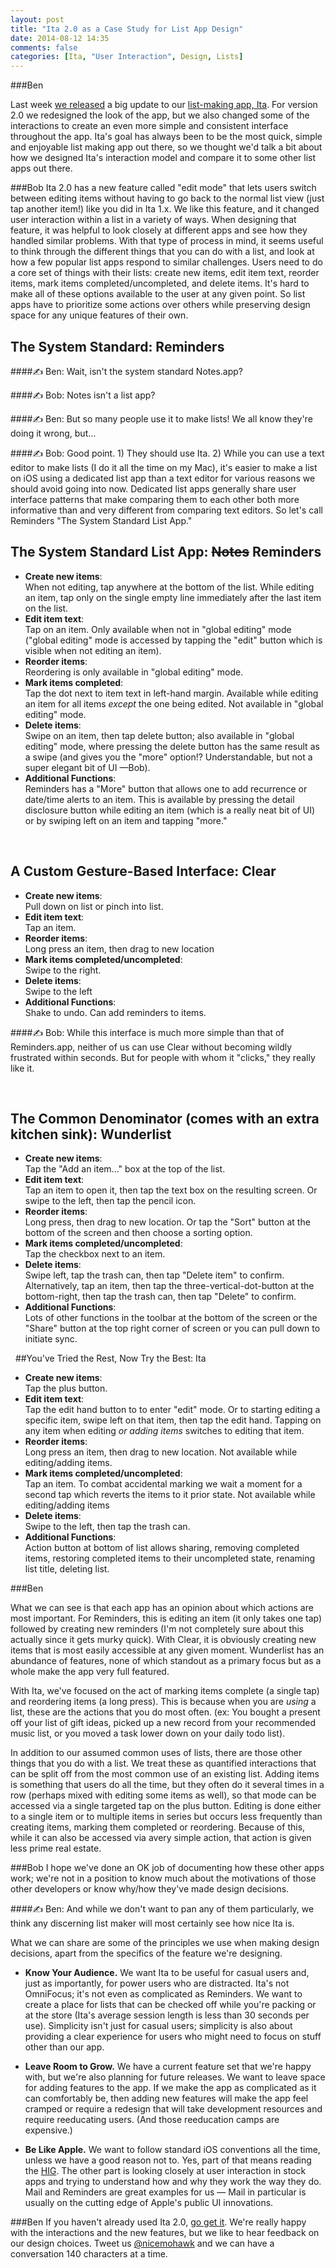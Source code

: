 ```yaml
---
layout: post
title: "Ita 2.0 as a Case Study for List App Design"
date: 2014-08-12 14:35
comments: false
categories: [Ita, "User Interaction", Design, Lists]
---
```

###Ben

Last week [we released](/blog/2014/08/ita-2-released-to-customers-worldwide/) a big update to our [list-making app, Ita](/ita). For version 2.0 we redesigned the look of the app, but we also changed some of the interactions to create an even more simple and consistent interface throughout the app. Ita's goal has always been to be the most quick, simple and enjoyable list making app out there, so we thought we'd talk a bit about how we designed Ita's interaction model and compare it to some other list apps out there.

###Bob
Ita 2.0 has a new feature called "edit mode" that lets users switch between editing items without having to go back to the normal list view (just tap another item!) like you did in Ita 1.x. We like this feature, and it changed user interaction within a list in a variety of ways. When designing that feature, it was helpful to look closely at different apps and see how they handled similar problems. With that type of process in mind, it seems useful to think through the different things that you can do with a list, and look at how a few popular list apps respond to similar challenges. Users need to do a core set of things with their lists: create new items, edit item text, reorder items, mark items completed/uncompleted, and delete items. It's hard to make all of these options available to the user at any given point. So list apps have to prioritize some actions over others while preserving design space for any unique features of their own. &nbsp;   
 
## The System Standard: Reminders

####&#9997; Ben: Wait, isn't the system standard Notes.app? 

####&#9997; Bob: Notes isn't a list app?

####&#9997; Ben: But so many people use it to make lists! We all know they're doing it wrong, but…

####&#9997; Bob: Good point. 1) They should use Ita. 2) While you can use a text editor to make lists (I do it all the time on my Mac), it's easier to make a list on iOS using a dedicated list app than a text editor for various reasons we should avoid going into now. Dedicated list apps generally share user interface patterns that make comparing them to each other both more informative than and very different from comparing text editors. So let's call Reminders "The System Standard List App."
 
## The System Standard List App: <del>Notes</del> Reminders
  - **Create new items**:  
	When not editing, tap anywhere at the bottom of the list. While editing an item, tap only on the single empty line immediately after the last item on the list. 
  - **Edit item text**:  
	Tap on an item. Only available when not in "global editing" mode ("global editing" mode is accessed by tapping the "edit" button which is visible when not editing an item).
  - **Reorder items**:  
	Reordering is only available in "global editing" mode.
  - **Mark items completed**:  
	Tap the dot next to item text in left-hand margin. Available while editing an item for all items *except* the one being edited. Not available in "global editing" mode.
  - **Delete items**:  
	Swipe on an item, then tap delete button; also available in "global editing" mode, where pressing the delete button has the same result as a swipe (and gives you the "more" option!? Understandable, but not a super elegant bit of UI —Bob).
- **Additional Functions**:  
	Reminders has a "More" button that allows one to add recurrence or date/time alerts to an item. This is available by pressing the detail disclosure button while editing an item (which is a really neat bit of UI) or by swiping left on an item and tapping "more."  

&nbsp;
## A Custom Gesture-Based Interface: Clear
  - **Create new items**:  
	Pull down on list or pinch into list. 
  - **Edit item text**:  
	Tap an item.
  - **Reorder items**:  
	Long press an item, then drag to new location
  - **Mark items completed/uncompleted**:  
	Swipe to the right.
  - **Delete items**:  
	Swipe to the left
  - **Additional Functions**:  
	Shake to undo. Can add reminders to items.

####&#9997; Bob: While this interface is much more simple than that of Reminders.app, neither of us can use Clear without becoming wildly frustrated within seconds. But for people with whom it "clicks," they really like it.

&nbsp; 
## The Common Denominator (comes with an extra kitchen sink): Wunderlist
  - **Create new items**:  
	Tap the "Add an item..." box at the top of the list.
  - **Edit item text**:  
	Tap an item to open it, then tap the text box on the resulting screen. Or swipe to the left, then tap the pencil icon.
  - **Reorder items**:  
	Long press, then drag to new location. Or tap the "Sort" button at the bottom of the screen and then choose a sorting option.
  - **Mark items completed/uncompleted**:  
	Tap the checkbox next to an item.
  - **Delete items**:  
	Swipe left, tap the trash can, then tap "Delete item" to confirm. Alternatively, tap an item, then tap the three-vertical-dot-button at the bottom-right, then tap the trash can, then tap "Delete" to confirm.
  - **Additional Functions**:  
	Lots of other functions in the toolbar at the bottom of the screen or the "Share" button at the top right corner of screen or you can pull down to initiate sync.

&nbsp;
##You've Tried the Rest, Now Try the Best: Ita
  - **Create new items**:  
	Tap the plus button.
  - **Edit item text**:  
	 Tap the edit hand button to to enter "edit" mode. Or to starting editing a specific item, swipe left on that item, then tap the edit hand. Tapping on any item when editing *or adding items* switches to editing that item.
  - **Reorder items**:  
	Long press an item, then drag to new location. Not available while editing/adding items.
  - **Mark items completed/uncompleted**:  
	Tap an item. To combat accidental marking we wait a moment for a second tap which reverts the items to it prior state. Not available while editing/adding items
  - **Delete items**:  
	Swipe to the left, then tap the trash can.
  - **Additional Functions**:  
	Action button at bottom of list allows sharing, removing completed items, restoring completed items to their uncompleted state, renaming list title, deleting list.

###Ben

What we can see is that each app has an opinion about which actions are most important. For Reminders, this is editing an item (it only takes one tap) followed by creating new reminders (I'm not completely sure about this actually since it gets murky quick). With Clear, it is obviously creating new items that is most easily accessible at any given moment. Wunderlist has an abundance of features, none of which standout as a primary focus but as a whole make the app very full featured.

With Ita, we've focused on the act of marking items complete (a single tap) and reordering items (a long press). This is because when you are *using* a list, these are the actions that you do most often. (ex: You bought a present off your list of gift ideas, picked up a new record from your recommended music list, or you moved a task lower down on your daily todo list). 

In addition to our assumed common uses of lists, there are those other things that you do with a list. We treat these as quantified interactions that can be split off from the most common use of an existing list. Adding items is something that users do all the time, but they often do it several times in a row (perhaps mixed with editing some items as well), so that mode can be accessed via a single targeted tap on the plus button. Editing is done either to a single item or to multiple items in series but occurs less frequently than creating items, marking them completed or reordering. Because of this, while it can also be accessed via avery simple action, that action is given less prime real estate. 

###Bob
I hope we've done an OK job of documenting how these other apps work; we're not in a position to know much about the motivations of those other developers or know why/how they've made design decisions.

####&#9997; Ben: And while we don't want to pan any of them particularly, we think any discerning list maker will most certainly see how nice Ita is.

What we can share are some of the principles we use when making design decisions, apart from the specifics of the feature we're designing.

- **Know Your Audience.** We want Ita to be useful for casual users and, just as importantly, for power users who are distracted. Ita's not OmniFocus; it's not even as complicated as Reminders. We want to create a place for lists that can be checked off while you're packing or at the store (Ita's average session length is less than 30 seconds per use). Simplicity isn't just for casual users; simplicity is also about providing a clear experience for users who might need to focus on stuff other than our app.

- **Leave Room to Grow.** We have a current feature set that we're happy with, but we're also planning for future releases. We want to leave space for adding features to the app. If we make the app as complicated as it can comfortably be, then adding new features will make the app feel cramped or require a redesign that will take development resources and require reeducating users. (And those reeducation camps are expensive.)

- **Be Like Apple.** We want to follow standard iOS conventions all the time, unless we have a good reason not to. Yes, part of that means reading the [HIG](https://developer.apple.com/library/iOS/design/index.html#//apple_ref/doc/uid/TP40013289). The other part is looking closely at user interaction in stock apps and trying to understand how and why they work the way they do. Mail and Reminders are great examples for us — Mail in particular is usually on the cutting edge of Apple's public UI innovations.

###Ben
If you haven't already used Ita 2.0, [go get it](https://itunes.apple.com/us/app/ita-list-app-to-do-list-making./id528185276). We're really happy with the interactions and the new features, but we like to hear feedback on our design choices. Tweet us [@nicemohawk](http://twitter.com/nicemohawk) and we can have a conversation 140 characters at a time.